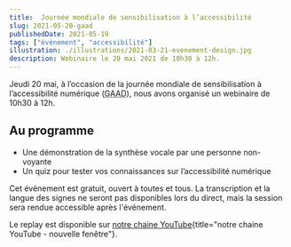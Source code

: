 ```yaml
---
title:  Journée mondiale de sensibilisation à l’accessibilité
slug: 2021-05-20-gaad
publishedDate: 2021-05-19
tags: ["évènement", "accessibilité"]
illustration: ./illustrations/2021-03-21-evenement-design.jpg
description: Webinaire le 20 mai 2021 de 10h30 à 12h.
---
```



Jeudi 20 mai, à l’occasion de la journée mondiale de sensibilisation à l’accessibilité numérique (<abbr lang="en" title="Global Accessibility Awareness Day">GAAD</abbr>), nous avons organisé un webinaire de 10h30 à 12h.

## Au programme
* Une démonstration de la synthèse vocale par une personne non-voyante
* Un quiz pour tester vos connaissances sur l’accessibilité numérique

Cet événement est gratuit, ouvert à toutes et tous. La transcription et la langue des signes ne seront pas disponibles lors du direct, mais la session sera rendue accessible après l'événement.

Le <span lang="en">replay</span> est disponible sur [notre chaine YouTube](https://www.youtube.com/channel/UCMH9lC8dSlRVRfb0LoKuJZw){title="notre chaine YouTube - nouvelle fenêtre"}.
